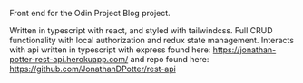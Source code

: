 Front end for the Odin Project Blog project.

Written in typescript with react, and styled with tailwindcss.  Full CRUD functionality with local authorization and redux state management.  Interacts with api written in typescript with express found here: https://jonathan-potter-rest-api.herokuapp.com/  and repo found here: https://github.com/JonathanDPotter/rest-api
